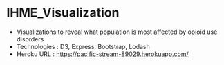 # IHME_Visualization
* Visualizations to reveal what population is most affected by opioid use disorders
* Technologies : D3, Express, Bootstrap, Lodash
* Heroku URL : https://pacific-stream-89029.herokuapp.com/
